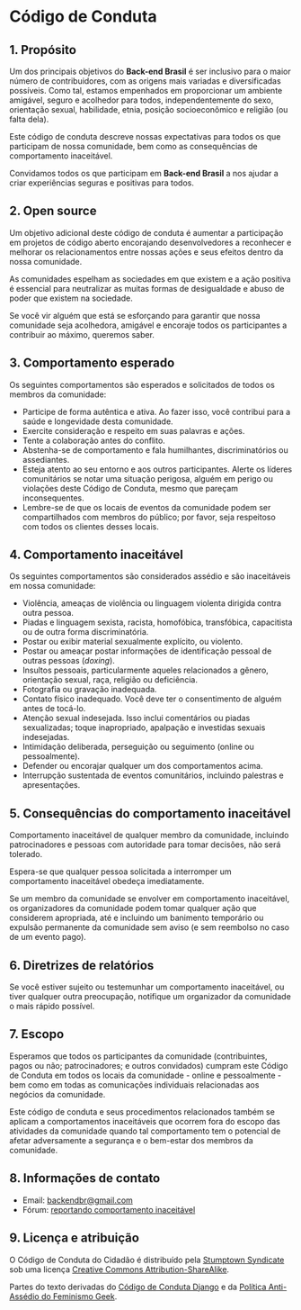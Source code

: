 # Código de Conduta

## 1. Propósito

Um dos principais objetivos do **Back-end Brasil** é ser inclusivo para o maior número de contribuidores, com as origens
mais variadas e diversificadas possíveis. Como tal, estamos empenhados em proporcionar um ambiente amigável, seguro e
acolhedor para todos, independentemente do sexo, orientação sexual, habilidade, etnia, posição socioeconômico e
religião (ou falta dela).

Este código de conduta descreve nossas expectativas para todos os que participam de nossa comunidade, bem como as
consequências de comportamento inaceitável.

Convidamos todos os que participam em **Back-end Brasil** a nos ajudar a criar experiências seguras e positivas para
todos.

## 2. Open source

Um objetivo adicional deste código de conduta é aumentar a participação em projetos de código aberto encorajando
desenvolvedores a reconhecer e melhorar os relacionamentos entre nossas ações e seus efeitos dentro da nossa comunidade.

As comunidades espelham as sociedades em que existem e a ação positiva é essencial para neutralizar as muitas formas de
desigualdade e abuso de poder que existem na sociedade.

Se você vir alguém que está se esforçando para garantir que nossa comunidade seja acolhedora, amigável e
encoraje todos os participantes a contribuir ao máximo, queremos saber.

## 3. Comportamento esperado

Os seguintes comportamentos são esperados e solicitados de todos os membros da comunidade:

- Participe de forma autêntica e ativa. Ao fazer isso, você contribui para a saúde e longevidade desta comunidade.
- Exercite consideração e respeito em suas palavras e ações.
- Tente a colaboração antes do conflito.
- Abstenha-se de comportamento e fala humilhantes, discriminatórios ou assediantes.
- Esteja atento ao seu entorno e aos outros participantes. Alerte os líderes comunitários se notar uma situação
  perigosa, alguém em perigo ou violações deste Código de Conduta, mesmo que pareçam inconsequentes.
- Lembre-se de que os locais de eventos da comunidade podem ser compartilhados com membros do público; por favor, seja
  respeitoso com todos os clientes desses locais.

## 4. Comportamento inaceitável

Os seguintes comportamentos são considerados assédio e são inaceitáveis em nossa comunidade:

- Violência, ameaças de violência ou linguagem violenta dirigida contra outra pessoa.
- Piadas e linguagem sexista, racista, homofóbica, transfóbica, capacitista ou de outra forma discriminatória.
- Postar ou exibir material sexualmente explícito, ou violento.
- Postar ou ameaçar postar informações de identificação pessoal de outras pessoas (_doxing_).
- Insultos pessoais, particularmente aqueles relacionados a gênero, orientação sexual, raça, religião ou deficiência.
- Fotografia ou gravação inadequada.
- Contato físico inadequado. Você deve ter o consentimento de alguém antes de tocá-lo.
- Atenção sexual indesejada. Isso inclui comentários ou piadas sexualizadas; toque inapropriado, apalpação e investidas
  sexuais indesejadas.
- Intimidação deliberada, perseguição ou seguimento (online ou pessoalmente).
- Defender ou encorajar qualquer um dos comportamentos acima.
- Interrupção sustentada de eventos comunitários, incluindo palestras e apresentações.

## 5. Consequências do comportamento inaceitável

Comportamento inaceitável de qualquer membro da comunidade, incluindo patrocinadores e pessoas com autoridade para tomar
decisões, não será tolerado.

Espera-se que qualquer pessoa solicitada a interromper um comportamento inaceitável obedeça imediatamente.

Se um membro da comunidade se envolver em comportamento inaceitável, os organizadores da comunidade podem tomar qualquer
ação que considerem apropriada, até e incluindo um banimento temporário ou expulsão permanente da comunidade sem aviso
(e sem reembolso no caso de um evento pago).

## 6. Diretrizes de relatórios

Se você estiver sujeito ou testemunhar um comportamento inaceitável, ou tiver qualquer outra preocupação, notifique um
organizador da comunidade o mais rápido possível.

## 7. Escopo

Esperamos que todos os participantes da comunidade (contribuintes, pagos ou não; patrocinadores; e outros convidados)
cumpram este Código de Conduta em todos os locais da comunidade - online e pessoalmente - bem como em todas as
comunicações individuais relacionadas aos negócios da comunidade.

Este código de conduta e seus procedimentos relacionados também se aplicam a comportamentos inaceitáveis que ocorrem
fora do escopo das atividades da comunidade quando tal comportamento tem o potencial de afetar adversamente a segurança
e o bem-estar dos membros da comunidade.

## 8. Informações de contato

- Email: backendbr@gmail.com
- Fórum:
  [reportando comportamento inaceitável](https://github.com/orgs/backend-br/discussions/new?category=reportando-comportamento-inaceit%C3%A1vel)

## 9. Licença e atribuição

O Código de Conduta do Cidadão é distribuído pela [Stumptown Syndicate](https://github.com/stumpsyn) sob uma
licença [Creative Commons Attribution-ShareAlike](https://creativecommons.org/licenses/by-sa/3.0).

Partes do texto derivadas do [Código de Conduta Django](https://www.djangoproject.com/conduct) e da
[Política Anti-Assédio do Feminismo Geek](https://geekfeminism.fandom.com/wiki/Conference_anti-harassment/Policy).
